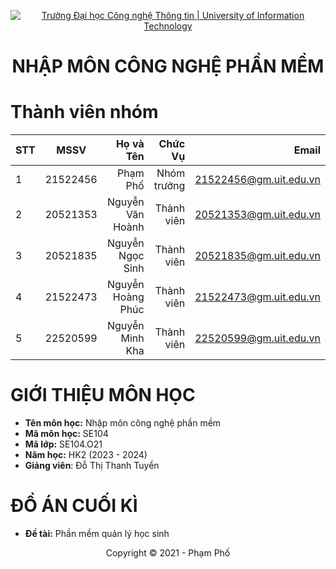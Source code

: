 <!-- Banner -->
<p align="center">
  <a href="https://www.uit.edu.vn/" title="Trường Đại học Công nghệ Thông tin" style="border: none;">
    <img src="https://i.imgur.com/WmMnSRt.png" alt="Trường Đại học Công nghệ Thông tin | University of Information Technology">
  </a>
</p>

<h1 align="center"><b>NHẬP MÔN CÔNG NGHỆ PHẦN MỀM</b></h1>

# Thành viên nhóm
| STT    | MSSV          | Họ và Tên              |Chức Vụ    |Email                   |
| ------ |:-------------:| ----------------------:|----------:|-------------------------:
| 1      | 21522456      | Phạm Phố               |Nhóm trưởng|21522456@gm.uit.edu.vn   |
| 2      | 20521353      | Nguyễn Văn Hoành       |Thành viên |20521353@gm.uit.edu.vn   |
| 3      | 20521835      | Nguyễn Ngọc Sinh       |Thành viên |20521835@gm.uit.edu.vn   |
| 4      | 21522473      | Nguyễn Hoàng Phúc      |Thành viên |21522473@gm.uit.edu.vn   |
| 5      | 22520599      | Nguyễn Minh Kha        |Thành viên |22520599@gm.uit.edu.vn   |



# GIỚI THIỆU MÔN HỌC
* **Tên môn học:** Nhập môn công nghệ phần mềm
* **Mã môn học:** SE104
* **Mã lớp:** SE104.O21
* **Năm học:** HK2 (2023 - 2024)
* **Giảng viên**: Đỗ Thị Thanh Tuyền

# ĐỒ ÁN CUỐI KÌ
* **Đề tài:** Phần mềm quản lý học sinh

<!-- Footer -->
<p align='center'>Copyright © 2021 - Phạm Phố</p>
